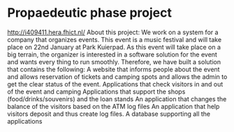 # Propaedeutic phase project
<a>http://i409411.hera.fhict.nl/</a>
 About this project: We work on a system for a company that organizes events. This event is a music festival and will take place on 22nd January at Park Kuierpad. As this event will take place on a big terrain, the organizer is interested in a software solution for the event and wants every thing to run smoothly. Therefore, we have built a solution that contains the following:  A website that informs people about the event and allows reservation of tickets and camping spots and allows the admin to get the clear status of the event. Applications that check visitors in and out of the event and camping Applications that support the shops (food/drinks/souvenirs) and the loan stands An application that changes the balance of the visitors based on the ATM log files An application that help visitors deposit and thus create log files. A database supporting all the applications
